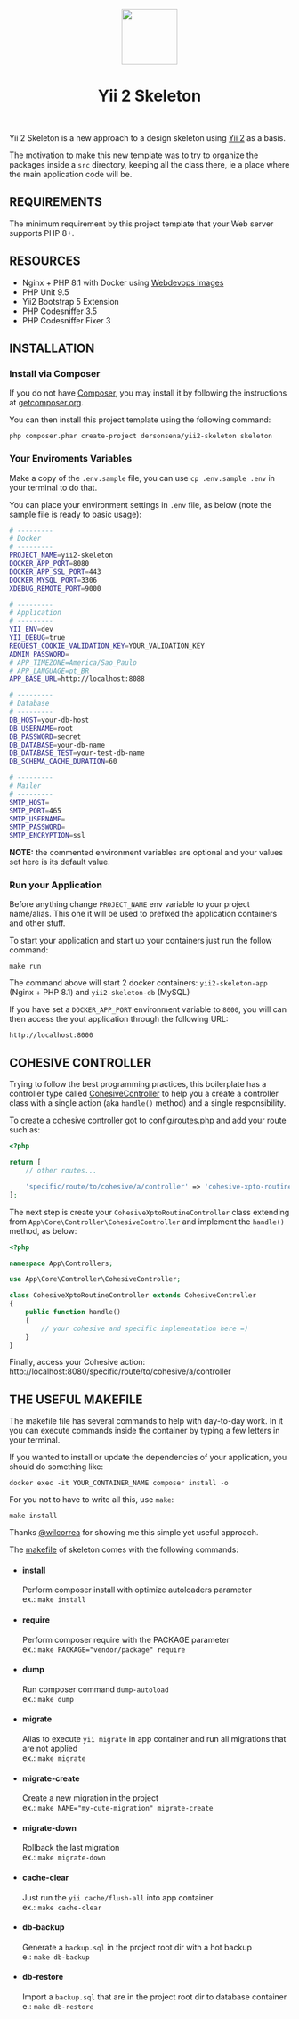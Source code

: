 <p align="center"> 
    <a href="https://github.com/yiisoft" target="_blank">   
        <img src="https://avatars0.githubusercontent.com/u/993323" height="100px">
    </a>
    <h1 align="center">Yii 2 Skeleton</h1>
    <br>
</p>    

Yii 2 Skeleton is a new approach to a design skeleton using [Yii 2](http://www.yiiframework.com/) as a basis.

The motivation to make this new template was to try to organize the packages inside a `src` directory, keeping all the class there, ie a place where the main application code will be.

REQUIREMENTS
------------

The minimum requirement by this project template that your Web server supports PHP 8+.

RESOURCES
------------

- Nginx + PHP 8.1 with Docker using [Webdevops Images](https://github.com/webdevops/Dockerfile) 
- PHP Unit 9.5
- Yii2 Bootstrap 5 Extension
- PHP Codesniffer 3.5
- PHP Codesniffer Fixer 3

INSTALLATION  
------------

### Install via Composer

If you do not have [Composer](http://getcomposer.org/), you may install it by following the instructions
at [getcomposer.org](http://getcomposer.org/doc/00-intro.md#installation-nix).

You can then install this project template using the following command:

```
php composer.phar create-project dersonsena/yii2-skeleton skeleton
```

### Your Enviroments Variables

Make a copy of the `.env.sample` file, you can use `cp .env.sample .env` in your terminal to do that.

You can place your environment settings in `.env` file, as below (note the sample file is ready to basic usage):

```bash
# ---------
# Docker
# ---------
PROJECT_NAME=yii2-skeleton
DOCKER_APP_PORT=8080
DOCKER_APP_SSL_PORT=443
DOCKER_MYSQL_PORT=3306
XDEBUG_REMOTE_PORT=9000

# ---------
# Application
# ---------
YII_ENV=dev
YII_DEBUG=true
REQUEST_COOKIE_VALIDATION_KEY=YOUR_VALIDATION_KEY
ADMIN_PASSWORD=
# APP_TIMEZONE=America/Sao_Paulo
# APP_LANGUAGE=pt_BR
APP_BASE_URL=http://localhost:8088

# ---------
# Database
# ---------
DB_HOST=your-db-host
DB_USERNAME=root
DB_PASSWORD=secret
DB_DATABASE=your-db-name
DB_DATABASE_TEST=your-test-db-name
DB_SCHEMA_CACHE_DURATION=60

# ---------
# Mailer
# ---------
SMTP_HOST=
SMTP_PORT=465
SMTP_USERNAME=
SMTP_PASSWORD=
SMTP_ENCRYPTION=ssl
```

**NOTE:** the commented environment variables are optional and your values set here is its default value.

### Run your Application

Before anything change `PROJECT_NAME` env variable to your project name/alias. This one it will be used to prefixed the application containers and other stuff.

To start your application and start up your containers just run the follow command:

```
make run
```

The command above will start 2 docker containers: `yii2-skeleton-app` (Nginx + PHP 8.1) and `yii2-skeleton-db` (MySQL)

If you have set a `DOCKER_APP_PORT` environment variable to `8000`, you will can then access the yout application through the following URL:

```
http://localhost:8000
```

COHESIVE CONTROLLER
------------
Trying to follow the best programming practices, this boilerplate has a controller type called [CohesiveController](src/Shared/Controller/CohesiveController.php) to help you a create a controller class with a single action (aka `handle()` method) and a single responsibility.

To create a cohesive controller got to [config/routes.php](./config/routes.php) and add your route such as:

```php
<?php

return [
    // other routes...

    'specific/route/to/cohesive/a/controller' => 'cohesive-xpto-routine'
];
```

The next step is create your `CohesiveXptoRoutineController` class extending from `App\Core\Controller\CohesiveController` and implement the `handle()` method, as below:

```php
<?php

namespace App\Controllers;

use App\Core\Controller\CohesiveController;

class CohesiveXptoRoutineController extends CohesiveController
{
    public function handle()
    {
        // your cohesive and specific implementation here =)
    }
}
```

Finally, access your Cohesive action: http://localhost:8080/specific/route/to/cohesive/a/controller

THE USEFUL MAKEFILE
------------

The makefile file has several commands to help with day-to-day work. In it you can execute commands inside the container by typing a few letters in your terminal.

If you wanted to install or update the dependencies of your application, you should do something like:

```
docker exec -it YOUR_CONTAINER_NAME composer install -o
```

For you not to have to write all this, use `make`:

```
make install
```

Thanks [@wilcorrea](https://github.com/wilcorrea) for showing me this simple yet useful approach.

The [makefile](https://github.com/dersonsena/yii2-skeleton/blob/master/makefile) of skeleton comes with the following commands:

- #### **install**<br>
	Perform composer install with optimize autoloaders parameter<br>
    ex.: `make install`

- #### **require**<br>
	Perform composer require with the PACKAGE parameter<br>
    ex.: `make PACKAGE="vendor/package" require`

- #### **dump**<br>
	Run composer command `dump-autoload`<br>
    ex.: `make dump`

- #### **migrate**<br>
	Alias to execute `yii migrate` in app container and run all migrations that are not applied<br>
    ex.: `make migrate`

- #### **migrate-create**<br>
	Create a new migration in the project<br>
    ex.: `make NAME="my-cute-migration" migrate-create`

- #### **migrate-down**<br>
	Rollback the last migration<br>
    ex.: `make migrate-down`

- #### **cache-clear**<br>
	Just run the `yii cache/flush-all` into app container<br>
    ex.: `make cache-clear`

- #### **db-backup**<br>
	Generate a `backup.sql` in the project root dir with a hot backup<br>
    e.: `make db-backup`

- #### **db-restore**<br>
	Import a `backup.sql` that are in the project root dir to database container<br>
    e.: `make db-restore`
 
 
